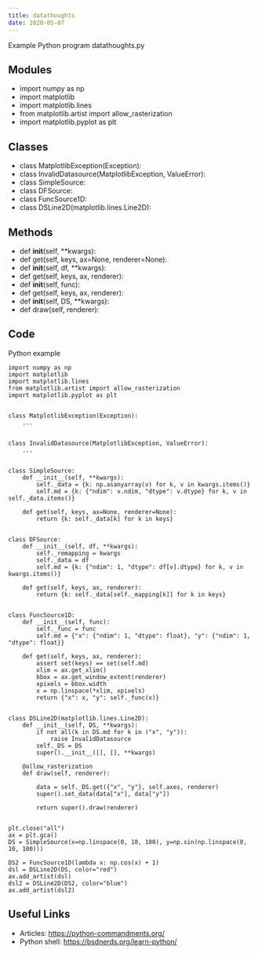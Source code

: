 ```yaml
---
title: datathoughts
date: 2020-05-07
---
```

Example Python program datathoughts.py

## Modules

* import numpy as np
* import matplotlib
* import matplotlib.lines
* from matplotlib.artist import allow_rasterization
* import matplotlib.pyplot as plt

## Classes

* class MatplotlibException(Exception):
* class InvalidDatasource(MatplotlibException, ValueError):
* class SimpleSource:
* class DFSource:
* class FuncSource1D:
* class DSLine2D(matplotlib.lines.Line2D):

## Methods

* def __init__(self, **kwargs):
* def get(self, keys, ax=None, renderer=None):
* def __init__(self, df, **kwargs):
* def get(self, keys, ax, renderer):
* def __init__(self, func):
* def get(self, keys, ax, renderer):
* def __init__(self, DS, **kwargs):
* def draw(self, renderer):

## Code

Python example

    import numpy as np
    import matplotlib
    import matplotlib.lines
    from matplotlib.artist import allow_rasterization
    import matplotlib.pyplot as plt
    
    
    class MatplotlibException(Exception):
        ...
    
    
    class InvalidDatasource(MatplotlibException, ValueError):
        ...
    
    
    class SimpleSource:
        def __init__(self, **kwargs):
            self._data = {k: np.asanyarray(v) for k, v in kwargs.items()}
            self.md = {k: {"ndim": v.ndim, "dtype": v.dtype} for k, v in self._data.items()}
    
        def get(self, keys, ax=None, renderer=None):
            return {k: self._data[k] for k in keys}
    
    
    class DFSource:
        def __init__(self, df, **kwargs):
            self._remapping = kwargs
            self._data = df
            self.md = {k: {"ndim": 1, "dtype": df[v].dtype} for k, v in kwargs.items()}
    
        def get(self, keys, ax, renderer):
            return {k: self._data[self._mapping[k]] for k in keys}
    
    
    class FuncSource1D:
        def __init__(self, func):
            self._func = func
            self.md = {"x": {"ndim": 1, "dtype": float}, "y": {"ndim": 1, "dtype": float}}
    
        def get(self, keys, ax, renderer):
            assert set(keys) == set(self.md)
            xlim = ax.get_xlim()
            bbox = ax.get_window_extent(renderer)
            xpixels = bbox.width
            x = np.linspace(*xlim, xpixels)
            return {"x": x, "y": self._func(x)}
    
    
    class DSLine2D(matplotlib.lines.Line2D):
        def __init__(self, DS, **kwargs):
            if not all(k in DS.md for k in ("x", "y")):
                raise InvalidDatasource
            self._DS = DS
            super().__init__([], [], **kwargs)
    
        @allow_rasterization
        def draw(self, renderer):
    
            data = self._DS.get({"x", "y"}, self.axes, renderer)
            super().set_data(data["x"], data["y"])
    
            return super().draw(renderer)
    
    
    plt.close("all")
    ax = plt.gca()
    DS = SimpleSource(x=np.linspace(0, 10, 100), y=np.sin(np.linspace(0, 10, 100)))
    
    DS2 = FuncSource1D(lambda x: np.cos(x) + 1)
    dsl = DSLine2D(DS, color="red")
    ax.add_artist(dsl)
    dsl2 = DSLine2D(DS2, color="blue")
    ax.add_artist(dsl2)
    

## Useful Links

- Articles: https://python-commandments.org/
- Python shell: https://bsdnerds.org/learn-python/
